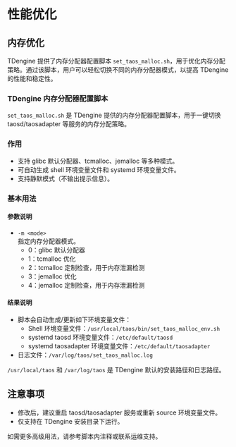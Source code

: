 # 性能优化
## 内存优化
TDengine 提供了内存分配器配置脚本 `set_taos_malloc.sh`，用于优化内存分配策略。通过该脚本，用户可以轻松切换不同的内存分配器模式，以提高 TDengine 的性能和稳定性。

### TDengine 内存分配器配置脚本
`set_taos_malloc.sh` 是 TDengine 提供的内存分配器配置脚本，用于一键切换 taosd/taosadapter 等服务的内存分配策略。

### 作用
- 支持 glibc 默认分配器、tcmalloc、jemalloc 等多种模式。
- 可自动生成 shell 环境变量文件和 systemd 环境变量文件。
- 支持静默模式（不输出提示信息）。

### 基本用法
####  参数说明
- `-m <mode>`  
  指定内存分配器模式。  
  - 0：glibc 默认分配器  
  - 1：tcmalloc 优化  
  - 2：tcmalloc 定制检查，用于内存泄漏检测
  - 3：jemalloc 优化  
  - 4：jemalloc 定制检查，用于内存泄漏检测

#### 结果说明

- 脚本会自动生成/更新如下环境变量文件：
  - Shell 环境变量文件：`/usr/local/taos/bin/set_taos_malloc_env.sh`
  - systemd taosd 环境变量文件：`/etc/default/taosd`
  - systemd taosadapter 环境变量文件：`/etc/default/taosadapter`
- 日志文件：`/var/log/taos/set_taos_malloc.log`

`/usr/local/taos` 和 `/var/log/taos` 是 TDengine 默认的安装路径和日志路径。

## 注意事项

- 修改后，建议重启 taosd/taosadapter 服务或重新 source 环境变量文件。
- 仅支持在 TDengine 安装目录下运行。

如需更多高级用法，请参考脚本内注释或联系运维支持。